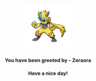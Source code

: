 <p align="center">
            <img src="https://raw.githubusercontent.com/PokeAPI/sprites/master/sprites/pokemon/807.png" width="150" height="150">
          </p>
          <h3 align="center">You have been greeted by - <b>Zeraora</b></h3>
          <h3 align="center">Have a nice day!</h3>
        